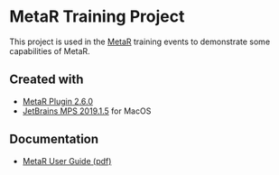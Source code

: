 # MetaR Training Project

This project is used in the [MetaR](https://metar-languages.github.io/) training events to demonstrate some capabilities of MetaR.

## Created with
* [MetaR Plugin 2.6.0](https://plugins.jetbrains.com/plugin/7621-org-campagnelab-metar) 
* [JetBrains MPS 2019.1.5](https://download-cf.jetbrains.com/mps/2019.1/MPS-2019.1.5-macos-jdk-bundled.dmg) for MacOS

## Documentation
* [MetaR User Guide (pdf)](MetaR/booklet/MetaR_booklet.pdf)

